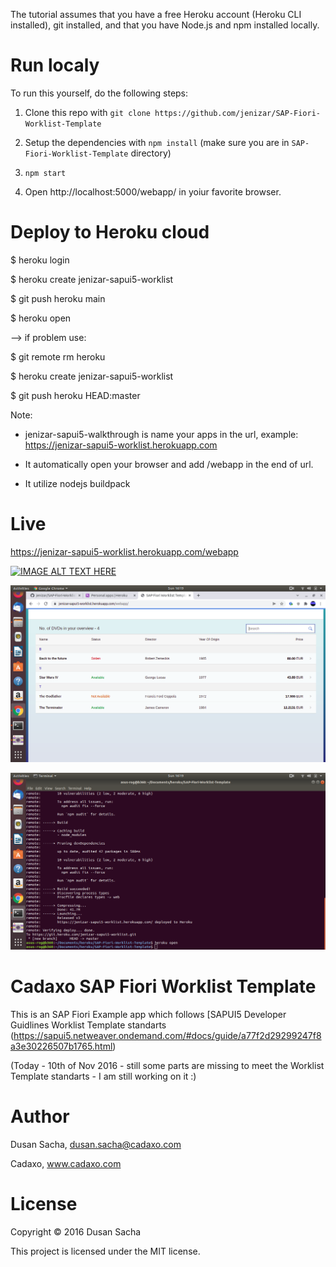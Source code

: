 The tutorial assumes that you have a free Heroku account (Heroku CLI installed), git installed, and that you have Node.js and npm installed locally.

# Run localy

To run this yourself, do the following steps:

1. Clone this repo with `git clone https://github.com/jenizar/SAP-Fiori-Worklist-Template`

2. Setup the dependencies with `npm install` (make sure you are in `SAP-Fiori-Worklist-Template` directory)

3. `npm start`

4. Open http://localhost:5000/webapp/ in yoiur favorite browser.

# Deploy to Heroku cloud

$ heroku login

$ heroku create jenizar-sapui5-worklist

$ git push heroku main

$ heroku open

--> if problem use:

$ git remote rm heroku

$ heroku create jenizar-sapui5-worklist

$ git push heroku HEAD:master

Note:

- jenizar-sapui5-walkthrough is name your apps in the url, example: https://jenizar-sapui5-worklist.herokuapp.com

- It automatically open your browser and add /webapp in the end of url.

- It utilize nodejs buildpack

# Live
https://jenizar-sapui5-worklist.herokuapp.com/webapp

[![IMAGE ALT TEXT HERE](http://img.youtube.com/vi/DRRKz_u5KXU/0.jpg)](http://www.youtube.com/watch?v=DRRKz_u5KXU)

![alt text](https://github.com/jenizar/SAP-Fiori-Worklist-Template/blob/master/Screenshot/Screenshot%20from%202021-12-19%2016-19-23.png)

![alt text](https://github.com/jenizar/SAP-Fiori-Worklist-Template/blob/master/Screenshot/Screenshot%20from%202021-12-19%2016-19-27.png)

# Cadaxo SAP Fiori Worklist Template

This is an SAP Fiori Example app which follows [SAPUI5 Developer Guidlines Worklist Template standarts (https://sapui5.netweaver.ondemand.com/#docs/guide/a77f2d29299247f8a3e30226507b1765.html)

(Today - 10th of Nov 2016 - still some parts are missing to meet the Worklist Template standarts - I am still working on it :)

# Author
Dusan Sacha, dusan.sacha@cadaxo.com

Cadaxo, www.cadaxo.com

# License

Copyright © 2016 Dusan Sacha

This project is licensed under the MIT license.
